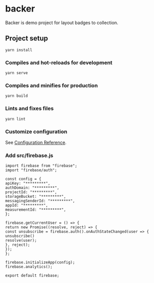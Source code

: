 # backer

Backer is demo project for layout badges to collection.

## Project setup

```
yarn install
```

### Compiles and hot-reloads for development

```
yarn serve
```

### Compiles and minifies for production

```
yarn build
```

### Lints and fixes files

```
yarn lint
```

### Customize configuration

See [Configuration Reference](https://cli.vuejs.org/config/).

### Add src/firebase.js

```
import firebase from "firebase";
import "firebase/auth";

const config = {
apiKey: "*********",
authDomain: "*********",
projectId: "*********",
storageBucket: "*********",
messagingSenderId: "*********",
appId: "*********",
measurementId: "*********",
};

firebase.getCurrentUser = () => {
return new Promise((resolve, reject) => {
const unsubscribe = firebase.auth().onAuthStateChanged(user => {
unsubscribe()
resolve(user);
}, reject);
});
};

firebase.initializeApp(config);
firebase.analytics();

export default firebase;
```
